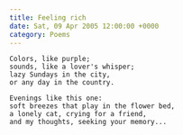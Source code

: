 ```yaml
---
title: Feeling rich
date: Sat, 09 Apr 2005 12:00:00 +0000
category: Poems
---
```


    Colors, like purple;  
    sounds, like a lover's whisper;  
    lazy Sundays in the city,  
    or any day in the country.

    Evenings like this one:  
    soft breezes that play in the flower bed,  
    a lonely cat, crying for a friend,  
    and my thoughts, seeking your memory...


